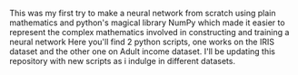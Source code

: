 This was my first try to make a neural network from scratch using plain mathematics and python's magical library NumPy which made it easier to represent the complex mathematics involved in constructing and training a neural network
Here you'll find 2 python scripts, one works on the IRIS dataset and the other one on Adult income dataset.
I'll be updating this repository with new scripts as i indulge in different datasets.
